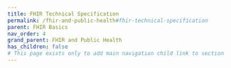 ```yaml
---
title: FHIR Technical Specification
permalink: /fhir-and-public-health#fhir-technical-specification
parent: FHIR Basics
nav_order: 4
grand_parent: FHIR and Public Health
has_children: false
# This page exists only to add main navigation child link to section
---
```

